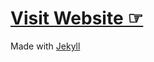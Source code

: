 # **[Visit Website ☞](http://hms-dbmi.github.io/scde/)**

Made with [Jekyll](https://help.github.com/articles/using-jekyll-with-pages/)
